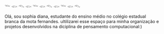 𓆝 𓆟 𓆞 𓆟 𓆝 𓆟 𓆞 𓆟 𓆝 𓆟 𓆞   

Olá, sou sophia diana, estudante do ensino
médio no colégio estadual branca da mota fernandes.
ultilizarei esse espaço para minha organização e projetos desenvolvidos na
diciplina de pensamento computacional:)
